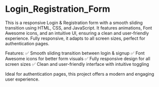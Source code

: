 # Login_Registration_Form
This is a responsive Login &amp; Registration form with a smooth sliding transition using HTML, CSS, and JavaScript. It features animations, Font Awesome icons, and an intuitive UI, ensuring a clean and user-friendly experience. Fully responsive, it adapts to all screen sizes, perfect for authentication pages.


Features:
✅ Smooth sliding transition between login & signup
✅ Font Awesome icons for better form visuals
✅ Fully responsive design for all screen sizes
✅ Clean and user-friendly interface with intuitive toggling

Ideal for authentication pages, this project offers a modern and engaging user experience.
